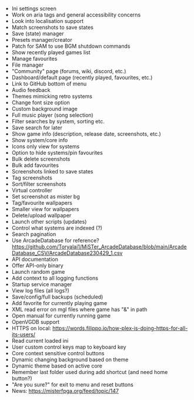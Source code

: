 - Ini settings screen
- Work on aria tags and general accessibility concerns
- Look into localisation support
- Match screenshots to save states
- Save (state) manager
- Presets manager/creator
- Patch for SAM to use BGM shutdown commands
- Show recently played games list
- Manage favourites
- File manager
- "Community" page (forums, wiki, discord, etc.)
- Dashboard/default page (recently played, favourites, etc.)
- Link to GitHub bottom of menu
- Audio feedback
- Themes mimicking retro systems
- Change font size option
- Custom background image
- Full music player (song selection)
- Filter searches by system, sorting etc.
- Save search for later
- Show game info (description, release date, screenshots, etc.)
- Show system/core info
- Icons only view for systems
- Option to hide systems/pin favourites
- Bulk delete screenshots
- Bulk add favourites
- Screenshots linked to save states
- Tag screenshots
- Sort/filter screenshots
- Virtual controller
- Set screenshot as mister bg
- Tag/favourite wallpapers
- Smaller view for wallpapers
- Delete/upload wallpaper
- Launch other scripts (updates)
- Control what systems are indexed (?)
- Search pagination
- Use ArcadeDatabase for reference? https://github.com/Toryalai1/MiSTer_ArcadeDatabase/blob/main/ArcadeDatabase_CSV/ArcadeDatabase230429_1.csv
- API documentation
- Offer API-only binary
- Launch random game
- Add context to all logging functions
- Startup service manager
- View log files (all logs?)
- Save/config/full backups (scheduled)
- Add favorite for currently playing game
- XML read error on mgl files where game has "&" in path
- Open manual for currently running game
- OpenVGDB support
- HTTPS on local: https://words.filippo.io/how-plex-is-doing-https-for-all-its-users/
- Read current loaded ini
- User custom control keys map to keyboard key
- Core context sensitive control buttons
- Dynamic changing background based on theme
- Dynamic theme based on active core
- Remember last folder used during add shortcut (and need home button?)
- "Are you sure?" for exit to menu and reset buttons
- News: https://misterfpga.org/feed/topic/147